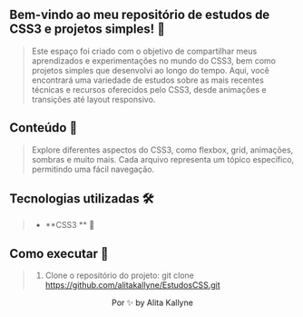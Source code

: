 ## Bem-vindo ao meu repositório de estudos de CSS3 e projetos simples! 🔎
> Este espaço foi criado com o objetivo de compartilhar meus aprendizados e experimentações no mundo do CSS3, bem como projetos simples que desenvolvi ao longo do tempo. Aqui, você encontrará uma variedade de estudos sobre as mais recentes técnicas e recursos oferecidos pelo CSS3, desde animações e transições até layout responsivo.

## Conteúdo 📝
 > Explore diferentes aspectos do CSS3, como flexbox, grid, animações, sombras e muito mais. Cada arquivo representa um tópico específico, permitindo uma fácil navegação.

## Tecnologias utilizadas  🛠 
> * **CSS3 ** 🔹
## Como executar 🚀 
> 1. Clone o repositório do projeto: git clone https://github.com/alitakallyne/EstudosCSS.git
<p align="center"> Por ✨  by Alita Kallyne</p>
